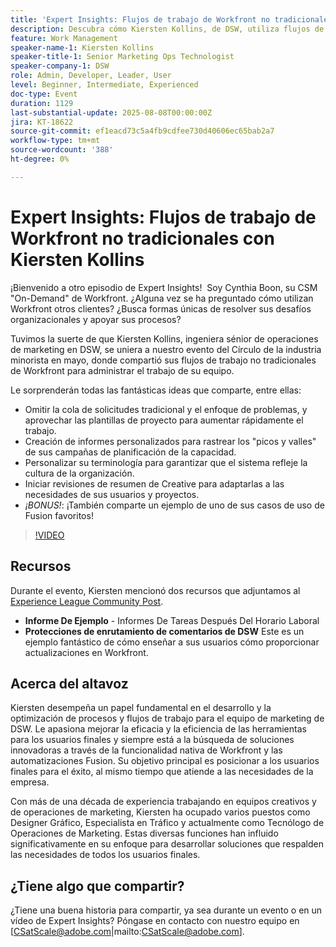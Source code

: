 ```yaml
---
title: 'Expert Insights: Flujos de trabajo de Workfront no tradicionales con Kiersten Kollins'
description: Descubra cómo Kiersten Kollins, de DSW, utiliza flujos de trabajo de Adobe Workfront no tradicionales, informes personalizados y automatizaciones Fusion para optimizar las operaciones de marketing y aumentar la eficacia del equipo.
feature: Work Management
speaker-name-1: Kiersten Kollins
speaker-title-1: Senior Marketing Ops Technologist
speaker-company-1: DSW
role: Admin, Developer, Leader, User
level: Beginner, Intermediate, Experienced
doc-type: Event
duration: 1129
last-substantial-update: 2025-08-08T00:00:00Z
jira: KT-18622
source-git-commit: ef1eacd73c5a4fb9cdfee730d40606ec65bab2a7
workflow-type: tm+mt
source-wordcount: '388'
ht-degree: 0%

---
```



# Expert Insights: Flujos de trabajo de Workfront no tradicionales con Kiersten Kollins

¡Bienvenido a otro episodio de Expert Insights!  Soy Cynthia Boon, su CSM &quot;On-Demand&quot; de Workfront. ¿Alguna vez se ha preguntado cómo utilizan Workfront otros clientes? ¿Busca formas únicas de resolver sus desafíos organizacionales y apoyar sus procesos?  

Tuvimos la suerte de que Kiersten Kollins, ingeniera sénior de operaciones de marketing en DSW, se uniera a nuestro evento del Círculo de la industria minorista en mayo, donde compartió sus flujos de trabajo no tradicionales de Workfront para administrar el trabajo de su equipo.  

Le sorprenderán todas las fantásticas ideas que comparte, entre ellas: 

* Omitir la cola de solicitudes tradicional y el enfoque de problemas, y aprovechar las plantillas de proyecto para aumentar rápidamente el trabajo. 
* Creación de informes personalizados para rastrear los &quot;picos y valles&quot; de sus campañas de planificación de la capacidad. 
* Personalizar su terminología para garantizar que el sistema refleje la cultura de la organización. 
* Iniciar revisiones de resumen de Creative para adaptarlas a las necesidades de sus usuarios y proyectos. 
* *¡BONUS!*: ¡También comparte un ejemplo de uno de sus casos de uso de Fusion favoritos!

>[!VIDEO](https://video.tv.adobe.com/v/3469942/?learn=on&enablevpops&captions=spa)

## Recursos

Durante el evento, Kiersten mencionó dos recursos que adjuntamos al [Experience League Community Post](https://experienceleaguecommunities.adobe.com/t5/workfront-discussions/video-august-2024-workfront-expert-insights-non-traditional/td-p/694315?profile.language=es).
* **Informe De Ejemplo** - Informes De Tareas Después Del Horario Laboral 
* **Protecciones de enrutamiento de comentarios de DSW** Este es un ejemplo fantástico de cómo enseñar a sus usuarios cómo proporcionar actualizaciones en Workfront. 

## Acerca del altavoz 

Kiersten desempeña un papel fundamental en el desarrollo y la optimización de procesos y flujos de trabajo para el equipo de marketing de DSW. Le apasiona mejorar la eficacia y la eficiencia de las herramientas para los usuarios finales y siempre está a la búsqueda de soluciones innovadoras a través de la funcionalidad nativa de Workfront y las automatizaciones Fusion. Su objetivo principal es posicionar a los usuarios finales para el éxito, al mismo tiempo que atiende a las necesidades de la empresa.   

Con más de una década de experiencia trabajando en equipos creativos y de operaciones de marketing, Kiersten ha ocupado varios puestos como Designer Gráfico, Especialista en Tráfico y actualmente como Tecnólogo de Operaciones de Marketing. Estas diversas funciones han influido significativamente en su enfoque para desarrollar soluciones que respalden las necesidades de todos los usuarios finales. 

## ¿Tiene algo que compartir?

¿Tiene una buena historia para compartir, ya sea durante un evento o en un vídeo de Expert Insights? Póngase en contacto con nuestro equipo en [CSatScale@adobe.com|mailto:CSatScale@adobe.com].


